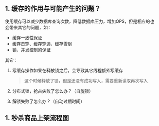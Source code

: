 ## 1. 缓存的作用与可能产生的问题？

使用缓存可以减少数据库查询次数，降低数据库压力，增加QPS，但是相应的也会带来其它的问题，如：

- 缓存一致性保证
- 缓存击穿、缓存穿透、缓存雪崩
- 锁、并发控制的保证

其它：

1. 写缓存操作如果在释放锁之后，会导致其它线程额外写缓存

   > 这个时候释放了锁，但是还没有成功写入，需要重新读取再次写入

2. 分布式锁，抢占失败了怎么办？（自旋锁）

3. 解锁失败了怎么办？（自动过期时间）

## 1. 秒杀商品上架流程图

